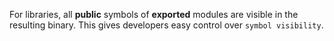
For libraries, all __public__ symbols of __exported__ modules are visible in the
resulting binary. This gives developers easy control over `symbol visibility`.

